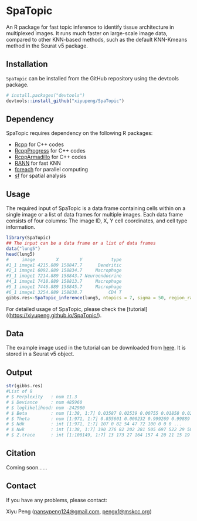 SpaTopic
=======

An R package for fast topic inference to identify tissue architecture in multiplexed images.
It runs much faster on large-scale image data, compared to other KNN-based methods, such as the default KNN-Kmeans method in the Seurat v5 package.


## Installation

`SpaTopic` can be installed from the GitHub repository using the devtools package.

``` r
# install.packages("devtools")
devtools::install_github("xiyupeng/SpaTopic")
```

## Dependency

SpaTopic requires dependency on the following R packages:

- [Rcpp](https://cran.r-project.org/web/packages/Rcpp/index.html)  for C++ codes
- [RcppProgress](https://cran.r-project.org/web/packages/RcppProgress/index.html) for C++ codes
- [RcppArmadillo](https://cran.r-project.org/web/packages/RcppArmadillo/index.html) for C++ codes
- [RANN](https://cran.r-project.org/web/packages/RANN/index.html) for fast KNN 
- [foreach](https://cran.r-project.org/web/packages/foreach/index.html)  for parallel computing
- [sf](https://cran.r-project.org/web/packages/sf/index.html) for spatial analysis

## Usage

The required input of SpaTopic is a data frame containing cells within on a single image or a list of data frames for multiple images. Each data frame consists of four columns: The image ID, X, Y cell coordinates, and cell type information. 

``` r
library(SpaTopic)
## The input can be a data frame or a list of data frames
data("lung5")
head(lung5)
#     image        X        Y           type
#1_1 image1 4215.889 158847.7      Dendritic
#2_1 image1 6092.889 158834.7     Macrophage
#3_1 image1 7214.889 158843.7 Neuroendocrine
#4_1 image1 7418.889 158813.7     Macrophage
#5_1 image1 7446.889 158845.7     Macrophage
#6_1 image1 3254.889 158838.7          CD4 T
gibbs.res<-SpaTopic_inference(lung5, ntopics = 7, sigma = 50, region_radius = 400)
```

For detailed usage of SpaTopic,
please check the [tutorial]((https://xiyupeng.github.io/SpaTopic/).

## Data

The example image used in the tutorial can be downloaded from [here](https://drive.google.com/drive/folders/1_mJUjzQXWgUZlwUaLq0HKxX-aqgiQ8eD?usp=sharing).
It is stored in a Seurat v5 object. 

## Output

``` r
str(gibbs.res)
#List of 8
# $ Perplexity   : num 11.3
# $ Deviance     : num 485960
# $ loglikelihood: num -242980
# $ Beta         : num [1:38, 1:7] 0.03587 0.02539 0.00755 0.01858 0.02585 ...
# $ Theta        : num [1:971, 1:7] 0.855601 0.000232 0.999269 0.99889 0.998725 ...
# $ Ndk          : int [1:971, 1:7] 107 0 82 54 47 72 100 0 0 0 ...
# $ Nwk          : int [1:38, 1:7] 390 276 82 202 281 505 697 522 29 58 ...
# $ Z.trace      : int [1:100149, 1:7] 13 173 27 164 157 4 20 21 15 19 ...
```

## Citation

Coming soon......

## Contact

If you have any problems, please contact:

Xiyu Peng (pansypeng124@gmail.com, pengx1@mskcc.org)


